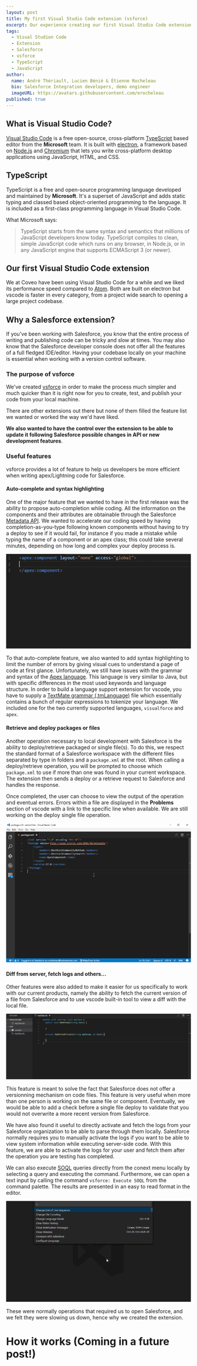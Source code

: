 ```yaml
---
layout: post
title: My first Visual Studio Code extension (vsforce)
excerpt: Our experience creating our first Visual Studio Code extension, details about the vsforce extension, and information that would have been useful when starting its development.
tags:
  - Visual Studion Code
  - Extension
  - Salesforce
  - vsforce
  - TypeScript
  - JavaScript
author:
  name: André Thériault, Lucien Bénié & Étienne Rocheleau
  bio: Salesforce Integration developers, demo engineer
  imageURL: https://avatars.githubusercontent.com/erocheleau
published: true
---
```


## What is Visual Studio Code?
[Visual Studio Code](https://github.com/Microsoft/vscode) is a free open-source, cross-platform [TypeScript](https://www.typescriptlang.org/) based editor from the **Microsoft** team. It is built with [electron](https://github.com/electron/electron), a framework based on [Node.js](https://nodejs.org/en/) and [Chromium](http://www.chromium.org/) that lets you write cross-platform desktop applications using JavaScript, HTML, and CSS.

## TypeScript
TypeScript is a free and open-source programming language developed and maintained by **Microsoft**. It's a superset of JavaScript and adds static typing and classed based object-oriented programming to the language. It is included as a first-class programming language in Visual Studio Code.

What Microsoft says:
> TypeScript starts from the same syntax and semantics that millions of JavaScript developers know today. TypeScript compiles to clean, simple JavaScript code which runs on any browser, in Node.js, or in any JavaScript engine that supports ECMAScript 3 (or newer).

## Our first Visual Studio Code extension
We at Coveo have been using Visual Studio Code for a while and we liked its performance speed compared to [Atom](https://atom.io/). Both are built on electron but vscode is faster in every category, from a project wide search to opening a large project codebase.

## Why a Salesforce extension?
If you've been working with Salesforce, you know that the entire process of writing and publishing code can be tricky and slow at times. You may also know that the Salesforce developer console does not offer all the features of a full fledged IDE/editor. Having your codebase locally on your machine is essential when working with a version control software.

### The purpose of vsforce
We've created [vsforce](https://github.com/coveo/vsforce) in order to make the process much simpler and much quicker than it is right now for you to create, test, and publish your code from your local machine.

There are other extensions out there but none of them filled the feature list we wanted or worked the way we'd have liked.

**We also wanted to have the control over the extension to be able to update it following Salesforce possible changes in API or new development features**.

### Useful features
vsforce provides a lot of feature to help us developers be more efficient when writing apex/Lightning code for Salesforce.

#### Auto-complete and syntax highlighting
One of the major feature that we wanted to have in the first release was the ability to propose auto-completion while coding. All the information on the components and their attributes are obtainable through the Salesforce [Metadata API](https://developer.salesforce.com/docs/atlas.en-us.api_meta.meta/api_meta/meta_intro.htm). We wanted to accelerate our coding speed by having completion-as-you-type following known components without having to try a deploy to see if it would fail, for instance if you made a mistake while typing the name of a component or an apex class; this could take several minutes, depending on how long and complex your deploy process is.

![Auto-complete](/images/2016-12-07-vsforce/auto-completion.gif "Auto-complete")

To that auto-complete feature, we also wanted to add syntax highlighting to limit the number of errors by giving visual cues to understand a page of code at first glance. Unfortunately, we still have issues with the grammar and syntax of the [Apex language](https://developer.salesforce.com/docs/atlas.en-us.apexcode.meta/apexcode/apex_intro.htm). This language is very similar to Java, but with specific differences in the most used keywords and language structure. In order to build a language support extension for vscode, you have to supply a [TextMate grammar (.tmLanguage)](https://code.visualstudio.com/docs/extensions/language-support) file which essentially contains a bunch of regular expressions to tokenize your language. We included one for the two currently supported languages, `visualforce` and `apex`.

#### Retrieve and deploy packages or files

Another operation necessary to local development with Salesforce is the ability to deploy/retrieve packaged or single file(s). To do this, we respect the standard format of a Salesforce workspace with the different files separated by type in folders and a `package.xml` at the root. When calling a deploy/retrieve operation, you will be prompted to choose which `package.xml` to use if more than one was found in your current workspace. The extension then sends a deploy or a retrieve request to Salesforce and handles the response.

Once completed, the user can choose to view the output of the operation and eventual errors. Errors within a file are displayed in the **Problems** section of vscode with a link to the specific line when available. We are still working on the deploy single file operation.

![deploy](/images/2016-12-07-vsforce/deployPackageSmallwindow.gif "Deploy Package")

#### Diff from server, fetch logs and others...
Other features were also added to make it easier for us specifically to work with our current products, namely the ability to fetch the current version of a file from Salesforce and to use vscode built-in tool to view a diff with the local file.

![compare](/images/2016-12-07-vsforce/compare.gif "Compare with Salesforce")

This feature is meant to solve the fact that Salesforce does not offer a versionning mechanism on code files. This feature is very useful when more than one person is working on the same file or component. Eventually, we would be able to add a check before a single file deploy to validate that you would not overwrite a more recent version from Salesforce.

We have also found it useful to directly activate and fetch the logs from your Salesforce organization to be able to parse through them locally. Salesforce normally requires you to manually activate the logs if you want to be able to view system information while executing server-side code. With this feature, we are able to activate the logs for your user and fetch them after the operation you are testing has completed.

We can also execute [SOQL](https://developer.salesforce.com/docs/atlas.en-us.soql_sosl.meta/soql_sosl/sforce_api_calls_soql.htm) queries directly from the conext menu locally by selecting a query and executing the command. Furthermore, we can open a text input by calling the command `vsforce: Execute SOQL` from the command palette. The results are presented in an easy to read format in the editor.

![SOQL](/images/2016-12-07-vsforce/soql-query.gif "SOQL query")

These were normally operations that required us to open Salesforce, and we felt they were slowing us down, hence why we created the extension.

# How it works (Coming in a future post!)

